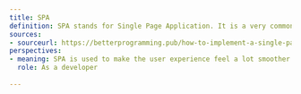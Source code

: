 ```yaml
---
title: SPA
definition: SPA stands for Single Page Application. It is a very common way of programming websites these days. The idea is that the website loads all the HTML/JS the first time you visit. When you then navigate, the browser will only rerender the content without refreshing the website.
sources:
- sourceurl: https://betterprogramming.pub/how-to-implement-a-single-page-application-using-react-router-cc6b9e5c3aec#:~:text=SPA%20stands%20for%20Single%20Page,content%20without%20refreshing%20the%20website.
perspectives:
- meaning: SPA is used to make the user experience feel a lot smoother. You can tell when it’s a SPA or multi-page application when navigating between menus often because a multi-page application will reload, making the whole UI blink fast depending on the content.
  role: As a developer
  
---
```

